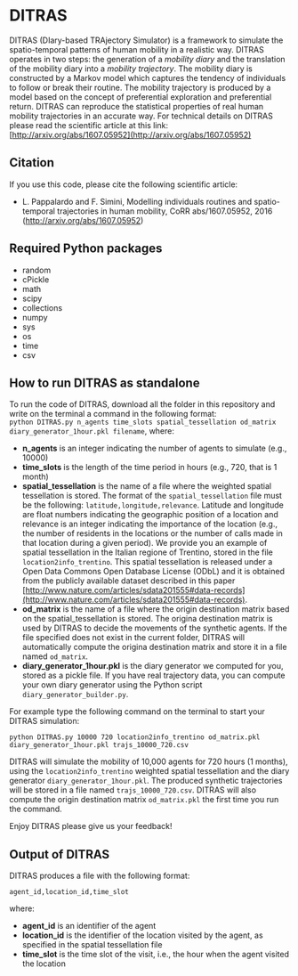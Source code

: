 # DITRAS

DITRAS (DIary-based TRAjectory Simulator) is a framework to simulate the spatio-temporal patterns of human mobility in a realistic way. DITRAS operates in two steps: the generation of a *mobility diary* and the translation of the mobility diary into a *mobility trajectory*. The mobility diary is constructed by a Markov model which captures the tendency of individuals to follow or break their routine. The mobility trajectory is produced by a model based on the concept of preferential exploration and preferential return. DITRAS can reproduce the statistical properties of real human mobility trajectories in an accurate way. For technical details on DITRAS please read the scientific article at this link: [http://arxiv.org/abs/1607.05952](http://arxiv.org/abs/1607.05952) 

Citation
---------
If you use this code, please cite the following scientific article:
- L. Pappalardo and F. Simini, Modelling individuals routines and spatio-temporal trajectories in human mobility, CoRR abs/1607.05952, 2016 (http://arxiv.org/abs/1607.05952)

Required Python packages
------------------------
- random
- cPickle
- math
- scipy
- collections
- numpy
- sys
- os
- time
- csv

How to run DITRAS as standalone
-----------------
To run the code of DITRAS, download all the folder in this repository and write on the terminal a command in the following format:   
`python DITRAS.py n_agents time_slots spatial_tessellation od_matrix diary_generator_1hour.pkl filename`, where:
- **n_agents** is an integer indicating the number of agents to simulate (e.g., 10000)
- **time_slots** is the length of the time period in hours (e.g., 720, that is 1 month)
- **spatial_tessellation** is the name of a file where the weighted spatial tessellation is stored. The format of the `spatial_tessellation` file must be the following: `latitude,longitude,relevance`. Latitude and longitude are float numbers indicating the geographic position of a location and relevance is an integer indicating the importance of the location (e.g., the number of residents in the locations or the number of calls made in that location during a given period). We provide you an example of spatial tessellation in the Italian regione of Trentino, stored in the file `location2info_trentino`. This spatial tessellation is released under a Open Data Commons Open Database License (ODbL) and it is obtained from the publicly available dataset described in this paper [http://www.nature.com/articles/sdata201555#data-records](http://www.nature.com/articles/sdata201555#data-records).  
- **od_matrix** is the name of a file where the origin destination matrix based on the spatial_tessellation is stored. The origina destination matrix is used by DITRAS to decide the movements of the synthetic agents. If the file specified does not exist in the current folder, DITRAS will automatically compute the origina destination matrix and store it in a file named `od_matrix`.
- **diary_generator_1hour.pkl** is the diary generator we computed for you, stored as a pickle file. If you have real trajectory data, you can compute your own diary generator using the Python script `diary_generator_builder.py`.


For example type the following command on the terminal to start your DITRAS simulation:
~~~
python DITRAS.py 10000 720 location2info_trentino od_matrix.pkl diary_generator_1hour.pkl trajs_10000_720.csv 
~~~
DITRAS will simulate the mobility of 10,000 agents for 720 hours (1 months), using the `location2info_trentino` weighted spatial tessellation and the diary generator `diary_generator_1hour.pkl`. The produced synthetic trajectories will be stored in a file named `trajs_10000_720.csv`. DITRAS will also compute the origin destination matrix `od_matrix.pkl` the first time you run the command. 

Enjoy DITRAS please give us your feedback!

Output of DITRAS
----------------
DITRAS produces a file with the following format:
~~~
agent_id,location_id,time_slot
~~~
where:
- **agent_id** is an identifier of the agent
- **location_id** is the identifier of the location visited by the agent, as specified in the spatial tessellation file
- **time_slot** is the time slot of the visit, i.e., the hour when the agent visited the location






